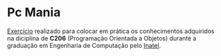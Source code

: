 # Pc Mania
[Exercício](enunciado.pdf) realizado para colocar em prática os conhecimentos adquiridos na diciplina de **C206** (Programação Orientada a Objetos) durante a graduação em Engenharia de Computação pelo [Inatel](https://inatel.br/home/).
